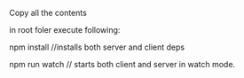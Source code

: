 Copy all the contents

in root foler execute following:

npm install //installs both server and client deps

npm run watch // starts both client and server in watch mode.
